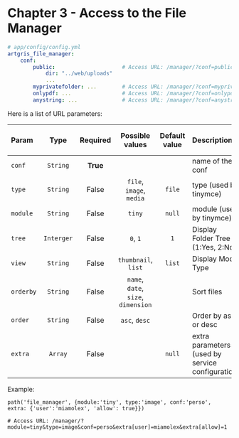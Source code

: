 Chapter 3 - Access to the File Manager
======================================

```yaml
# app/config/config.yml
artgris_file_manager:
    conf:
        public:                     # Access URL: /manager/?conf=public
            dir: "../web/uploads"
            ...
        myprivatefolder: ...        # Access URL: /manager/?conf=myprivatefolder
        onlypdf: ...                # Access URL: /manager/?conf=onlypdf
        anystring: ...              # Access URL: /manager/?conf=anystring
```

Here is a list of URL parameters:

| Param    | Type     | Required  | Possible values          | Default value | Description       | Priority (yml / url) |
| :------- |:--------:|:---------:|:------------------------:|:-------------:|:------------------|:------------------:|
| `conf`   | `String` |  **True** |                          |               | name of the conf |
| `type`   | `String` |  False    | `file`, `image`, `media` | `file`        | type (used by tinymce) | yml > url
| `module` | `String` |  False    | `tiny`                   |  `null`       | module (used by tinymce) | 
| `tree`   | `Interger` |  False    | `0`, `1` | `1`       | Display Folder Tree (1:Yes, 2:No) | url > yml
| `view` | `String` |  False    | `thumbnail`, `list`     |  `list`       | Display Mode Type | url > yml
| `orderby` | `String` |  False    | `name`, `date`, `size`, `dimension`     |         | Sort files |
| `order` | `String` |  False    | `asc`, `desc`     |         | Order by asc or desc | 
| `extra` | `Array` |  False    |                    |  `null`       | extra parameters (used by service configuration)

Example:

    path('file_manager', {module:'tiny', type:'image', conf:'perso', extra: {'user':'miamolex', 'allow': true}})
    
    # Access URL: /manager/?module=tiny&type=image&conf=perso&extra[user]=miamolex&extra[allow]=1

